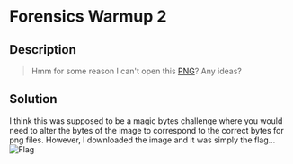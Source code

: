 # Forensics Warmup 2
## Description
> Hmm for some reason I can't open this [PNG](https://2018shell.picoctf.com/static/33f4c8b1fa4528a3bc8f8dd84b5e9311/flag.png)? Any ideas?
## Solution
I think this was supposed to be a magic bytes challenge where you would need to
alter the bytes of the image to correspond to the correct bytes for png files.
However, I downloaded the image and it was simply the flag...
![Flag](https://github.com/mikewill4/picoCTF/blob/master/2018/Forensics/Warmup%202/flag.png)
